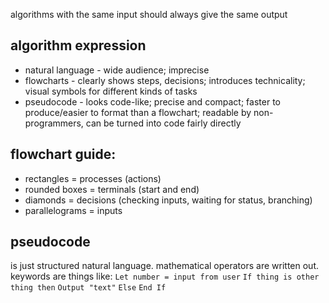 algorithms with the same input should always give the same output

## algorithm expression
- natural language - wide audience; imprecise
- flowcharts - clearly shows steps, decisions; introduces technicality; visual symbols for different kinds of tasks
- pseudocode - looks code-like; precise and compact; faster to produce/easier to format than a flowchart; readable by non-programmers, can be turned into code fairly directly

## flowchart guide:
- rectangles = processes (actions)
- rounded boxes = terminals (start and end)
- diamonds = decisions (checking inputs, waiting for status, branching)
- parallelograms = inputs

## pseudocode
is just structured natural language. mathematical operators are written out. keywords are things like:
`Let number = input from user`
`If thing is other thing then`
`Output "text"`
`Else`
`End If`

